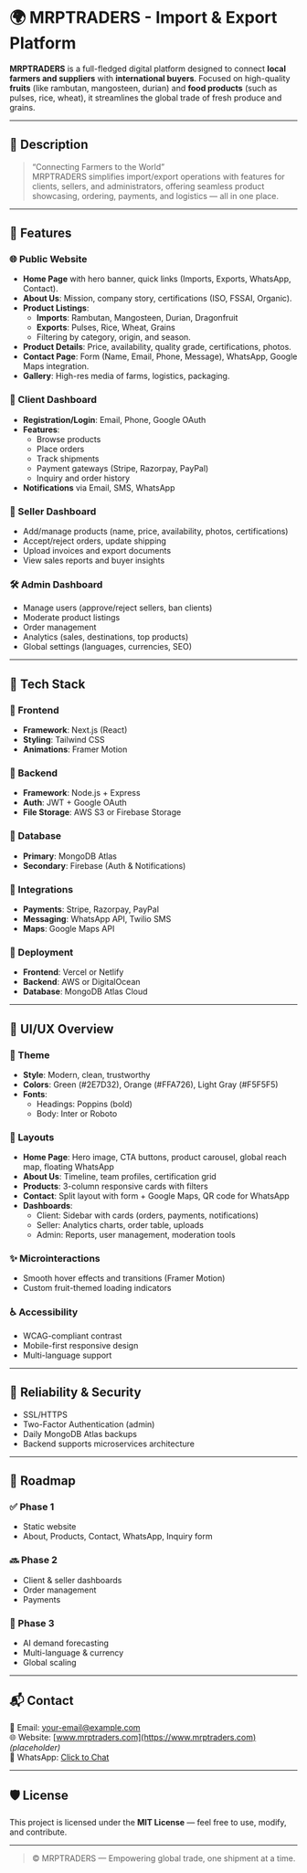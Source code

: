 # 🌍 MRPTRADERS - Import & Export Platform

**MRPTRADERS** is a full-fledged digital platform designed to connect **local farmers and suppliers** with **international buyers**. Focused on high-quality **fruits** (like rambutan, mangosteen, durian) and **food products** (such as pulses, rice, wheat), it streamlines the global trade of fresh produce and grains.

---

## 📝 Description

> “Connecting Farmers to the World”  
MRPTRADERS simplifies import/export operations with features for clients, sellers, and administrators, offering seamless product showcasing, ordering, payments, and logistics — all in one place.

---

## 🚀 Features

### 🌐 Public Website
- **Home Page** with hero banner, quick links (Imports, Exports, WhatsApp, Contact).
- **About Us**: Mission, company story, certifications (ISO, FSSAI, Organic).
- **Product Listings**: 
  - **Imports**: Rambutan, Mangosteen, Durian, Dragonfruit
  - **Exports**: Pulses, Rice, Wheat, Grains
  - Filtering by category, origin, and season.
- **Product Details**: Price, availability, quality grade, certifications, photos.
- **Contact Page**: Form (Name, Email, Phone, Message), WhatsApp, Google Maps integration.
- **Gallery**: High-res media of farms, logistics, packaging.

### 👤 Client Dashboard
- **Registration/Login**: Email, Phone, Google OAuth
- **Features**:
  - Browse products
  - Place orders
  - Track shipments
  - Payment gateways (Stripe, Razorpay, PayPal)
  - Inquiry and order history
- **Notifications** via Email, SMS, WhatsApp

### 🚚 Seller Dashboard
- Add/manage products (name, price, availability, photos, certifications)
- Accept/reject orders, update shipping
- Upload invoices and export documents
- View sales reports and buyer insights

### 🛠️ Admin Dashboard
- Manage users (approve/reject sellers, ban clients)
- Moderate product listings
- Order management
- Analytics (sales, destinations, top products)
- Global settings (languages, currencies, SEO)

---

## 🧱 Tech Stack

### 🔹 Frontend
- **Framework**: Next.js (React)
- **Styling**: Tailwind CSS
- **Animations**: Framer Motion

### 🔹 Backend
- **Framework**: Node.js + Express
- **Auth**: JWT + Google OAuth
- **File Storage**: AWS S3 or Firebase Storage

### 🔹 Database
- **Primary**: MongoDB Atlas
- **Secondary**: Firebase (Auth & Notifications)

### 🔹 Integrations
- **Payments**: Stripe, Razorpay, PayPal
- **Messaging**: WhatsApp API, Twilio SMS
- **Maps**: Google Maps API

### 🔹 Deployment
- **Frontend**: Vercel or Netlify
- **Backend**: AWS or DigitalOcean
- **Database**: MongoDB Atlas Cloud

---

## 🎨 UI/UX Overview

### 🌈 Theme
- **Style**: Modern, clean, trustworthy
- **Colors**: Green (#2E7D32), Orange (#FFA726), Light Gray (#F5F5F5)
- **Fonts**: 
  - Headings: Poppins (bold)
  - Body: Inter or Roboto

### 🧭 Layouts

- **Home Page**: Hero image, CTA buttons, product carousel, global reach map, floating WhatsApp
- **About Us**: Timeline, team profiles, certification grid
- **Products**: 3-column responsive cards with filters
- **Contact**: Split layout with form + Google Maps, QR code for WhatsApp
- **Dashboards**:
  - Client: Sidebar with cards (orders, payments, notifications)
  - Seller: Analytics charts, order table, uploads
  - Admin: Reports, user management, moderation tools

### ✨ Microinteractions
- Smooth hover effects and transitions (Framer Motion)
- Custom fruit-themed loading indicators

### ♿ Accessibility
- WCAG-compliant contrast
- Mobile-first responsive design
- Multi-language support

---

## 🔐 Reliability & Security

- SSL/HTTPS
- Two-Factor Authentication (admin)
- Daily MongoDB Atlas backups
- Backend supports microservices architecture

---

## 📅 Roadmap

### ✅ Phase 1
- Static website
- About, Products, Contact, WhatsApp, Inquiry form

### 🔜 Phase 2
- Client & seller dashboards
- Order management
- Payments

### 🚀 Phase 3
- AI demand forecasting
- Multi-language & currency
- Global scaling

---

## 📬 Contact

📧 Email: your-email@example.com  
🌐 Website: [www.mrptraders.com](https://www.mrptraders.com) *(placeholder)*  
📱 WhatsApp: [Click to Chat](https://wa.me/your-number)

---

## 🛡 License

This project is licensed under the **MIT License** — feel free to use, modify, and contribute.

---

> © MRPTRADERS — Empowering global trade, one shipment at a time.
